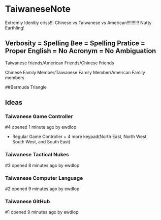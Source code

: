 # TaiwaneseNote
Extremly Idenitiy criss!!! Chinese vs Taiwanese vs American!!!!!!!!!! Nutty Earthling!

## Verbosity = Spelling Bee = Spelling Pratice = Proper English = No Acronym = No Ambiguation

Taiwanese friends/American Friends/Chinese Friends

Chinese Family Member/Taiwanese Family Member/American Family members

##Bermuda Triangle

## Ideas

### Taiwanese Game Controller
#4 opened 1 minute ago by ewdlop

- Regular Game Controller + 4 more keypad(North East, North West, South West, and South East)

### Taiwanese Tactical Nukes
#3 opened 8 minutes ago by ewdlop

### Taiwanese Computer Language
#2 opened 9 minutes ago by ewdlop

### Taiwanese GitHub
#1 opened 9 minutes ago by ewdlop
